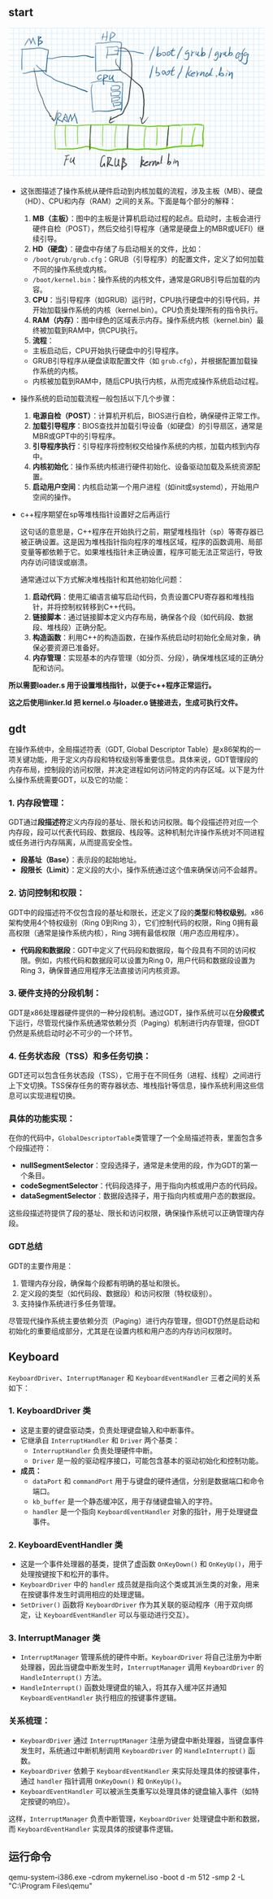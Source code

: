 ## start

![1727526749904](image/reLearningn/1727526749904.png)

- 这张图描述了操作系统从硬件启动到内核加载的流程，涉及主板（MB）、硬盘（HD）、CPU和内存（RAM）之间的关系。下面是每个部分的解释：

  1. **MB（主板）**：图中的主板是计算机启动过程的起点。启动时，主板会进行硬件自检（POST），然后交给引导程序（通常是硬盘上的MBR或UEFI）继续引导。
  2. **HD（硬盘）**：硬盘中存储了与启动相关的文件，比如：

  - `/boot/grub/grub.cfg`：GRUB（引导程序）的配置文件，定义了如何加载不同的操作系统或内核。
  - `/boot/kernel.bin`：操作系统的内核文件，通常是GRUB引导后加载的内容。

  3. **CPU**：当引导程序（如GRUB）运行时，CPU执行硬盘中的引导代码，并开始加载操作系统的内核（kernel.bin）。CPU负责处理所有的指令执行。
  4. **RAM（内存）**：图中绿色的区域表示内存。操作系统内核（kernel.bin）最终被加载到RAM中，供CPU执行。
  5. **流程**：

  - 主板启动后，CPU开始执行硬盘中的引导程序。
  - GRUB引导程序从硬盘读取配置文件（如 `grub.cfg`），并根据配置加载操作系统的内核。
  - 内核被加载到RAM中，随后CPU执行内核，从而完成操作系统启动过程。
- 操作系统的启动加载流程一般包括以下几个步骤：

  1. **电源自检（POST）**：计算机开机后，BIOS进行自检，确保硬件正常工作。
  2. **加载引导程序**：BIOS查找并加载引导设备（如硬盘）的引导扇区，通常是MBR或GPT中的引导程序。
  3. **引导程序执行**：引导程序将控制权交给操作系统的内核，加载内核到内存中。
  4. **内核初始化**：操作系统内核进行硬件初始化、设备驱动加载及系统资源配置。
  5. **启动用户空间**：内核启动第一个用户进程（如init或systemd），开始用户空间的操作。
- c++程序期望在sp等堆栈指针设置好之后再运行

  这句话的意思是，C++程序在开始执行之前，期望堆栈指针（sp）等寄存器已被正确设置。这是因为堆栈指针指向程序的堆栈区域，程序的函数调用、局部变量等都依赖于它。如果堆栈指针未正确设置，程序可能无法正常运行，导致内存访问错误或崩溃。

  通常通过以下方式解决堆栈指针和其他初始化问题：

  1. **启动代码**：使用汇编语言编写启动代码，负责设置CPU寄存器和堆栈指针，并将控制权转移到C++代码。
  2. **链接脚本**：通过链接脚本定义内存布局，确保各个段（如代码段、数据段、堆栈段）正确分配。
  3. **构造函数**：利用C++的构造函数，在操作系统启动时初始化全局对象，确保必要资源已准备好。
  4. **内存管理**：实现基本的内存管理（如分页、分段），确保堆栈区域的正确分配和访问。

**所以需要loader.s 用于设置堆栈指针，以便于c++程序正常运行。**

**这之后使用linker.ld 把 kernel.o 与loader.o 链接进去，生成可执行文件。**

## gdt

在操作系统中，全局描述符表（GDT, Global Descriptor Table）是x86架构的一项关键功能，用于定义内存段和特权级别等重要信息。具体来说，GDT管理段的内存布局，控制段的访问权限，并决定进程如何访问特定的内存区域。以下是为什么操作系统需要GDT，以及它的功能：

### 1. **内存段管理**：

   GDT通过**段描述符**定义内存段的基址、限长和访问权限。每个段描述符对应一个内存段，段可以代表代码段、数据段、栈段等。这种机制允许操作系统对不同进程或任务进行内存隔离，从而提高安全性。

- **段基址（Base）**：表示段的起始地址。
- **段限长（Limit）**：定义段的大小，操作系统通过这个值来确保访问不会越界。

### 2. **访问控制和权限**：

   GDT中的段描述符不仅包含段的基址和限长，还定义了段的**类型**和**特权级别**。x86架构使用4个特权级别（Ring 0到Ring 3），它们控制代码的权限，Ring 0拥有最高权限（通常是操作系统内核），Ring 3拥有最低权限（用户态应用程序）。

- **代码段和数据段**：GDT中定义了代码段和数据段，每个段具有不同的访问权限。例如，内核代码和数据段可以设置为Ring 0，用户代码和数据段设置为Ring 3，确保普通应用程序无法直接访问内核资源。

### 3. **硬件支持的分段机制**：

   GDT是x86处理器硬件提供的一种分段机制。通过GDT，操作系统可以在**分段模式**下运行，尽管现代操作系统通常依赖分页（Paging）机制进行内存管理，但GDT仍然是系统启动时必不可少的一个环节。

### 4. **任务状态段（TSS）和多任务切换**：

   GDT还可以包含任务状态段（TSS），它用于在不同任务（进程、线程）之间进行上下文切换。TSS保存任务的寄存器状态、堆栈指针等信息，操作系统利用这些信息可以实现进程切换。

### 具体的功能实现：

在你的代码中，`GlobalDescriptorTable`类管理了一个全局描述符表，里面包含多个段描述符：

- **nullSegmentSelector**：空段选择子，通常是未使用的段，作为GDT的第一个条目。
- **codeSegmentSelector**：代码段选择子，用于指向内核或用户态的代码段。
- **dataSegmentSelector**：数据段选择子，用于指向内核或用户态的数据段。

这些段描述符提供了段的基址、限长和访问权限，确保操作系统可以正确管理内存段。

### GDT总结

GDT的主要作用是：

1. 管理内存分段，确保每个段都有明确的基址和限长。
2. 定义段的类型（如代码段、数据段）和访问权限（特权级别）。
3. 支持操作系统进行多任务管理。

尽管现代操作系统主要依赖分页（Paging）进行内存管理，但GDT仍然是启动和初始化的重要组成部分，尤其是在设置内核和用户态的内存访问权限时。

## Keyboard
`KeyboardDriver`、`InterruptManager` 和 `KeyboardEventHandler` 三者之间的关系如下：

### 1. **KeyboardDriver 类**

- 这是主要的键盘驱动类，负责处理键盘输入和中断事件。
- 它继承自 `InterruptHandler` 和 `Driver` 两个基类：
  - `InterruptHandler` 负责处理硬件中断。
  - `Driver` 是一般的驱动程序接口，可能包含基本的驱动初始化和控制功能。
- **成员：**
  - `dataPort` 和 `commandPort` 用于与键盘的硬件通信，分别是数据端口和命令端口。
  - `kb_buffer` 是一个静态缓冲区，用于存储键盘输入的字符。
  - `handler` 是一个指向 `KeyboardEventHandler` 对象的指针，用于处理键盘事件。

### 2. **KeyboardEventHandler 类**

- 这是一个事件处理器的基类，提供了虚函数 `OnKeyDown()` 和 `OnKeyUp()`，用于处理按键按下和松开的事件。
- `KeyboardDriver` 中的 `handler` 成员就是指向这个类或其派生类的对象，用来在按键事件发生时调用相应的处理逻辑。
- `SetDriver()` 函数将 `KeyboardDriver` 作为其关联的驱动程序（用于双向绑定，让 `KeyboardEventHandler` 可以与驱动进行交互）。

### 3. **InterruptManager 类**

- `InterruptManager` 管理系统的硬件中断。`KeyboardDriver` 将自己注册为中断处理器，因此当键盘中断发生时，`InterruptManager` 调用 `KeyboardDriver` 的 `HandleInterrupt()` 方法。
- `HandleInterrupt()` 函数处理键盘的输入，将其存入缓冲区并通知 `KeyboardEventHandler` 执行相应的按键事件逻辑。

### 关系梳理：

- `KeyboardDriver` 通过 `InterruptManager` 注册为键盘中断处理器，当键盘事件发生时，系统通过中断机制调用 `KeyboardDriver` 的 `HandleInterrupt()` 函数。
- `KeyboardDriver` 依赖于 `KeyboardEventHandler` 来实际处理具体的按键事件，通过 `handler` 指针调用 `OnKeyDown()` 和 `OnKeyUp()`。
- `KeyboardEventHandler` 可以被派生类重写以处理具体的键盘输入事件（如特定按键的响应）。

这样，`InterruptManager` 负责中断管理，`KeyboardDriver` 处理键盘中断和数据，而 `KeyboardEventHandler` 实现具体的按键事件逻辑。


## 运行命令
qemu-system-i386.exe -cdrom mykernel.iso -boot d -m 512 -smp 2 -L "C:\Program Files\qemu"
